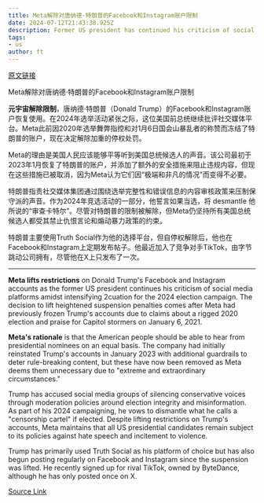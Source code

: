 ```yaml
---
title: Meta解除对唐纳德·特朗普的Facebook和Instagram账户限制
date: 2024-07-12T21:43:38.925Z
description: Former US president has continued his criticism of social media platforms even as he intensifies 2024 election campaign
tags: 
- us
author: ft
---
```


[原文链接](https://ft.com/content/ffd09a73-9edf-4f7a-b719-8a7b0f55989c)

Meta解除对唐纳德·特朗普的Facebook和Instagram账户限制

**元宇宙解除限制**，唐纳德·特朗普（Donald Trump）的Facebook和Instagram账户恢复使用。在2024年选举活动紧张之际，这位美国前总统继续批评社交媒体平台。Meta此前因2020年选举舞弊指控和对1月6日国会山暴乱者的称赞而冻结了特朗普的账户，现在决定解除加重的停权处罚。

Meta的理由是美国人民应该能够平等听到美国总统候选人的声音。该公司最初于2023年1月恢复了特朗普的账户，并添加了额外的安全措施来阻止违规内容，但现在这些措施已被取消，因为Meta认为它们因“极端和非凡的情况”而变得不必要。

特朗普指责社交媒体集团通过围绕选举完整性和错误信息的内容审核政策来压制保守派的声音。作为2024年竞选活动的一部分，他誓言如果当选，将 desmantle 他所说的“审查卡特尔”。尽管对特朗普的限制被解除，但Meta仍坚持所有美国总统候选人都受其禁止仇恨言论和煽动暴力政策的约束。

特朗普主要使用Truth Social作为他的选择平台，但自停权解除后，他也在Facebook和Instagram上定期发布帖子。他最近加入了竞争对手TikTok，由字节跳动公司拥有，尽管他在X上只发布了一次。

---

 **Meta lifts restrictions** on Donald Trump's Facebook and Instagram accounts as the former US president continues his criticism of social media platforms amidst intensifying 2cuation for the 2024 election campaign. The decision to lift heightened suspension penalties comes after Meta had previously frozen Trump's accounts due to claims about a rigged 2020 election and praise for Capitol stormers on January 6, 2021.

**Meta's rationale** is that the American people should be able to hear from presidential nominees on an equal basis. The company had initially reinstated Trump's accounts in January 2023 with additional guardrails to deter rule-breaking content, but these have now been removed as Meta deems them unnecessary due to "extreme and extraordinary circumstances."

Trump has accused social media groups of silencing conservative voices through moderation policies around election integrity and misinformation. As part of his 2024 campaigning, he vows to dismantle what he calls a "censorship cartel" if elected. Despite lifting restrictions on Trump's accounts, Meta maintains that all US presidential candidates remain subject to its policies against hate speech and incitement to violence.

Trump has primarily used Truth Social as his platform of choice but has also begun posting regularly on Facebook and Instagram since the suspension was lifted. He recently signed up for rival TikTok, owned by ByteDance, although he has only posted once on X.

[Source Link](https://ft.com/content/ffd09a73-9edf-4f7a-b719-8a7b0f55989c)

